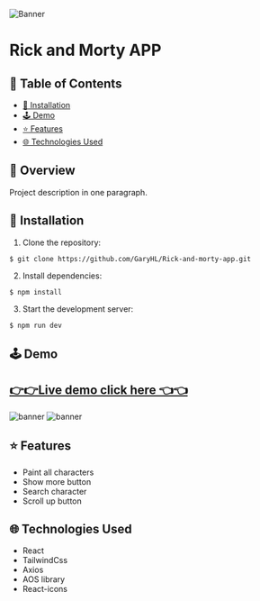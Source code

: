 ![Banner](https://i.imgur.com/e8zKRTg.png)
# Rick and Morty APP

## 📍 Table of Contents
- [🔧 Installation](#-Installation)
- [🕹️ Demo](#-Demo)
- [⭐ Features](#-Features)
- [🌐 Technologies Used](#-Technologies-Used)
  
## 📄 Overview
Project description in one paragraph.

## 🔧 Installation
1. Clone the repository:
```
$ git clone https://github.com/GaryHL/Rick-and-morty-app.git
```
2. Install dependencies:
```
$ npm install
```
3. Start the development server:
```
$ npm run dev
```

## 🕹️ Demo
[👉👉Live demo click here 👈👈](https://rick-and-morty-app-re5s.vercel.app/)
---
![banner](https://imgur.com/E5Xf7t6.png)
![banner](https://imgur.com/7dFTXB3.png)

## ⭐ Features
- Paint all characters
- Show more button
- Search character
- Scroll up button

## 🌐 Technologies Used
- React
- TailwindCss
- Axios
- AOS library
- React-icons


